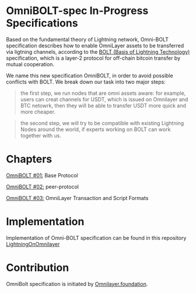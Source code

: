 # OmniBOLT-spec In-Progress Specifications

Based on the fundamental theory of Lightning network, Omni-BOLT specification describes how to enable OmniLayer assets to be transferred via ligtning channels, according to the [BOLT (Basis of Lightning Technology) ](https://github.com/lightningnetwork/lightning-rfc/blob/master/00-introduction.md) specification, which is a layer-2 protocol for off-chain bitcoin transfer by mutual cooperation.

We name this new specification OmniBOLT, in order to avoid possible conflicts with BOLT. We break down our task into two major steps: 

>the first step, we run nodes that are omni assets aware: for example, users can creat channels for USDT, which is issued on Omnilayer and BTC netowrk, then they will be able to transfer USDT more quick and more cheaper. 

>the second step, we will try to be compatible with existing Lightning Nodes around the world, if experts working on BOLT can work together with us. 

# Chapters

[OmniBOLT #01:]() Base Protocol

[OmniBOLT #02:](https://github.com/LightningOnOmnilayer/Omni-BOLT-spec/blob/master/Omni-BOLT-02-peer-protocol.md) peer-protocol

[OmniBOLT #03:](https://github.com/LightningOnOmnilayer/Omni-BOLT-spec/blob/master/Omni-BOLT-03-OmniLayer%20Transaction%20and%20Script%20Formats.md) OmniLayer Transaction and Script Formats 

# Implementation

Implementation of Omni-BOLT specification can be found in this repository [LightningOnOmnilayer](https://github.com/LightningOnOmnilayer/LightningOnOmni)


# Contribution

OmniBolt specification is initiated by [Omnilayer.foundation](https://github.com/OmniLayer).

